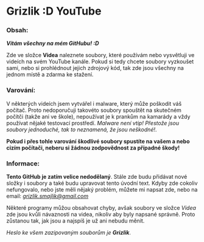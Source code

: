 # Grizlik :D YouTube
### Obsah:
***Vítám všechny na mém GitHubu! :D***

Zde ve složce **Videa** naleznete soubory, které používám nebo vysvětluji ve videích na svém YouTube kanále. Pokud si tedy chcete soubory vyzkoušet sami, nebo si prohlédnout jejich zdrojový kód, tak zde jsou všechny na jednom místě a zdarma ke stažení.

### Varování:
V některých videích jsem vytvářel i malware, který může poškodit váš počítač. Proto nedoporučuji takovéto soubory spouštět na skutečném počítči (takže ani ve škole), nepoužívat je k prankům na kamarády a vždy používat nějaké testovací prostředí. *Malware není vtip! Přestože jsou soubory jednoduché, tak to neznamená, že jsou neškodné!*.

**Pokud i přes tohle varování škodlivé soubory spustíte na vašem a nebo cizím počítači, neberu si žádnou zodpovědnost za případné škody!**

### Informace:
**Tento GitHub je zatím velice nedodělaný**. Stále zde budu přidávat nové složky i soubory a také budu upravovat tento úvodní text. Kdyby zde cokoliv nefungovalo, nebo jste měli nějaký problém, můžete mi napsat zde, nebo na email: *grizlik.smajlik@gmail.com*

Některé programy můžou obsahovat chyby, avšak soubory ve složce *Videa* zde jsou kvůli návaznosti na videa, nikoliv aby byly napsané správně. Proto zůstanou tak, jak jsou a najspíš je už ani nebudu měnit.

*Heslo ke všem zazipovaným souborům je **Grizlik***.